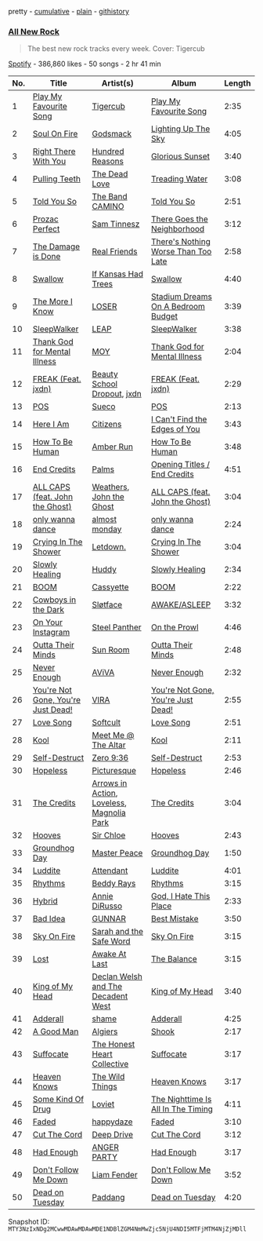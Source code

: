 pretty - [cumulative](/playlists/cumulative/37i9dQZF1DWZryfp6NSvtz.md) - [plain](/playlists/plain/37i9dQZF1DWZryfp6NSvtz) - [githistory](https://github.githistory.xyz/mackorone/spotify-playlist-archive/blob/main/playlists/plain/37i9dQZF1DWZryfp6NSvtz)

### [All New Rock](https://open.spotify.com/playlist/37i9dQZF1DWZryfp6NSvtz)

> The best new rock tracks every week\. Cover: Tigercub

[Spotify](https://open.spotify.com/user/spotify) - 386,860 likes - 50 songs - 2 hr 41 min

| No. | Title | Artist(s) | Album | Length |
|---|---|---|---|---|
| 1 | [Play My Favourite Song](https://open.spotify.com/track/4uBs8miGwBykRYjrbAO5kV) | [Tigercub](https://open.spotify.com/artist/6ekYAO2D1JkI58CF4uRRqw) | [Play My Favourite Song](https://open.spotify.com/album/48kUWLzmZrvwHqYrpOkBat) | 2:35 |
| 2 | [Soul On Fire](https://open.spotify.com/track/2u89RsYYNCCXwNvHgTnzmf) | [Godsmack](https://open.spotify.com/artist/6gZq1Q6bdOxsUPUG1TaFbF) | [Lighting Up The Sky](https://open.spotify.com/album/5puvjdeWFxlB0P1222trxX) | 4:05 |
| 3 | [Right There With You](https://open.spotify.com/track/2oHAFre5AkwfcNemSKMb5V) | [Hundred Reasons](https://open.spotify.com/artist/5jcIIICg01zIq8InYieJ5w) | [Glorious Sunset](https://open.spotify.com/album/3UsHM8DzVWx0rh5qQWvYLY) | 3:40 |
| 4 | [Pulling Teeth](https://open.spotify.com/track/6wzhNHxTBGvcUuNOl4jG9X) | [The Dead Love](https://open.spotify.com/artist/0G2ShWwCGT5aGubowNDk2N) | [Treading Water](https://open.spotify.com/album/775kTePjFCgUOuHw2j4hfn) | 3:08 |
| 5 | [Told You So](https://open.spotify.com/track/0xfMFT9G8Ekk7CEYtVabIm) | [The Band CAMINO](https://open.spotify.com/artist/6d4jrmreCmsenscuieJERc) | [Told You So](https://open.spotify.com/album/3nHIAlyLTzvncWhTwE5TcY) | 2:51 |
| 6 | [Prozac Perfect](https://open.spotify.com/track/563jToCyviTyNpeHIqCy5Y) | [Sam Tinnesz](https://open.spotify.com/artist/70TsVY28EcEUYSGG5Yw7mp) | [There Goes the Neighborhood](https://open.spotify.com/album/6OxMJtj17OEYzMQ62aH7cG) | 3:12 |
| 7 | [The Damage is Done](https://open.spotify.com/track/6kkj4IfKWXnCYsaFpsGoQB) | [Real Friends](https://open.spotify.com/artist/6dEtLwgmSI0hmfwTSjy8cw) | [There's Nothing Worse Than Too Late](https://open.spotify.com/album/1mdJ61UMsHCScr70hPFCsR) | 2:58 |
| 8 | [Swallow](https://open.spotify.com/track/71rdrqh7onH9Y8qJkBjkFg) | [If Kansas Had Trees](https://open.spotify.com/artist/3YEeJlxfkfxvuPVw5NxiS2) | [Swallow](https://open.spotify.com/album/3DHnEMsVi1H1FqOX4U0lwC) | 4:40 |
| 9 | [The More I Know](https://open.spotify.com/track/6XbZNoFcj19WRXhm3vzMcc) | [LOSER](https://open.spotify.com/artist/28erIPSPyu1d4BtolxQ624) | [Stadium Dreams On A Bedroom Budget](https://open.spotify.com/album/1yu0ZfTJVvsrgjMF9tDuGn) | 3:39 |
| 10 | [SleepWalker](https://open.spotify.com/track/323JuvozRFG70vhJ4V52s0) | [LEAP](https://open.spotify.com/artist/538iX6YCTybcgzsrjDTrFi) | [SleepWalker](https://open.spotify.com/album/49c8zp5wclvBAd7hcLcqGQ) | 3:38 |
| 11 | [Thank God for Mental Illness](https://open.spotify.com/track/1EFC5m5g4HMr51BHVADWQ3) | [MOY](https://open.spotify.com/artist/3Rc6Z7I5jrIAKiYnrlWb0s) | [Thank God for Mental Illness](https://open.spotify.com/album/1zn34yAiKOzebNTMFKFatT) | 2:04 |
| 12 | [FREAK \(Feat\. jxdn\)](https://open.spotify.com/track/59QtD84KONsWuBFL7bwQrP) | [Beauty School Dropout](https://open.spotify.com/artist/2MJMW3WtQnDq7DKezFn5jO), [jxdn](https://open.spotify.com/artist/6Y64EaNqpqcZYTgs4c76gF) | [FREAK \(Feat\. jxdn\)](https://open.spotify.com/album/4mzZ6AB3vMXeuz2W0AWsN5) | 2:29 |
| 13 | [POS](https://open.spotify.com/track/2dGj0K0iIrgb3ie1QSLtSL) | [Sueco](https://open.spotify.com/artist/4iDroUFo89Y7YBsdDTBmTD) | [POS](https://open.spotify.com/album/0zS7Tn6JbtibKKAHabrjA5) | 2:13 |
| 14 | [Here I Am](https://open.spotify.com/track/3cAgoQtmyNpSKmMT4ekTJ5) | [Citizens](https://open.spotify.com/artist/3e7KVnSiZjsBkReSv0L6db) | [I Can't Find the Edges of You](https://open.spotify.com/album/0u6pyUxZvQoGrVHtVd40U2) | 3:43 |
| 15 | [How To Be Human](https://open.spotify.com/track/6uKLmDqK2zOO8BJ2vvYaMr) | [Amber Run](https://open.spotify.com/artist/0MmnmsAuQKRFpo6vJElcaU) | [How To Be Human](https://open.spotify.com/album/1HS3YNocpXpYUwcaqTcaht) | 3:48 |
| 16 | [End Credits](https://open.spotify.com/track/421LXKD20JHZEUrJJqK7cg) | [Palms](https://open.spotify.com/artist/73UTl03wWJozyn2hoahK6l) | [Opening Titles / End Credits](https://open.spotify.com/album/0wd7MIcvlfmNLLxkSxGDaJ) | 4:51 |
| 17 | [ALL CAPS \(feat\. John the Ghost\)](https://open.spotify.com/track/2N9j5SNc6cQMYpUeyXYlBV) | [Weathers](https://open.spotify.com/artist/4OTFxPi5CtWyj1NThDe6z5), [John the Ghost](https://open.spotify.com/artist/6fYqX8n6gG3FNbSufuvj3E) | [ALL CAPS \(feat\. John the Ghost\)](https://open.spotify.com/album/0IZ7BqP4lOHnDM7VUsCE8C) | 3:04 |
| 18 | [only wanna dance](https://open.spotify.com/track/5unvfecPlWyn1NkFpf5YvA) | [almost monday](https://open.spotify.com/artist/42FzVuyJH8YbkhzWSR2n8E) | [only wanna dance](https://open.spotify.com/album/0TKIG4zSRc1lLU7CJ5ythm) | 2:24 |
| 19 | [Crying In The Shower](https://open.spotify.com/track/30TqgnUsww4JzR2V8Ert9b) | [Letdown.](https://open.spotify.com/artist/2rP19mjQlqtCScJ3zqLUb1) | [Crying In The Shower](https://open.spotify.com/album/2gQEgoc2pUE6UwsUmWvQUk) | 3:04 |
| 20 | [Slowly Healing](https://open.spotify.com/track/67nyrWSrrWoUDTZJX4MjTl) | [Huddy](https://open.spotify.com/artist/3BxsweDMcgp9gNWmG40u6f) | [Slowly Healing](https://open.spotify.com/album/7AbtRZ6tCp19EsBFyAiVm7) | 2:34 |
| 21 | [BOOM](https://open.spotify.com/track/2SKZ6fQDaSKo3IDYwRJxJI) | [Cassyette](https://open.spotify.com/artist/3X8VK5wNpLQCVEo4sWBH2A) | [BOOM](https://open.spotify.com/album/7FpdNGjJrRNSUx011p4Tp7) | 2:22 |
| 22 | [Cowboys in the Dark](https://open.spotify.com/track/4chdbznSgQEiTsmKY1mKLh) | [Sløtface](https://open.spotify.com/artist/5sCDleuvB5bBwbSGsp9Bwh) | [AWAKE/ASLEEP](https://open.spotify.com/album/2SM92RVNoh8JWPf4cSc6iy) | 3:32 |
| 23 | [On Your Instagram](https://open.spotify.com/track/5PGOJAVfuv3xb2iyiUKlZp) | [Steel Panther](https://open.spotify.com/artist/3l02WF362j1oHOurzuseBv) | [On the Prowl](https://open.spotify.com/album/383qQlo1eU1IRqgQysnMx5) | 4:46 |
| 24 | [Outta Their Minds](https://open.spotify.com/track/6iNDWZ9cwhSRq4bdVtaywB) | [Sun Room](https://open.spotify.com/artist/4ANMwDtqwfkzPgFoUoLZ3Y) | [Outta Their Minds](https://open.spotify.com/album/3YE8YcamB8Unws67TQQkrh) | 2:48 |
| 25 | [Never Enough](https://open.spotify.com/track/5LIrG0SJMn4C5Mx3S5iRVc) | [AViVA](https://open.spotify.com/artist/50tDsT4wwq8FCMJNkn1D67) | [Never Enough](https://open.spotify.com/album/6GpjaYBKbzz2syhFItnTkG) | 2:32 |
| 26 | [You're Not Gone, You're Just Dead!](https://open.spotify.com/track/3IT2AP0SuXSBliYDiwCrK1) | [VIRA](https://open.spotify.com/artist/298H8XdYsBHii98wfAZT1S) | [You're Not Gone, You're Just Dead!](https://open.spotify.com/album/3w8fUu7HiL0TZH36GcB5hc) | 2:55 |
| 27 | [Love Song](https://open.spotify.com/track/3rQaxZaozQfrUEQx1PzT14) | [Softcult](https://open.spotify.com/artist/13pYXGtaLO9d06VrXX4Aw0) | [Love Song](https://open.spotify.com/album/3CzGMHubMJyVA7Cp2UeYqH) | 2:51 |
| 28 | [Kool](https://open.spotify.com/track/2lgUEHBeAM9b0gpkwzLW6H) | [Meet Me @ The Altar](https://open.spotify.com/artist/4bzfsZhaLW6VWHLh1sqcrK) | [Kool](https://open.spotify.com/album/4AERPveWzXsS4SIBWBVIsv) | 2:11 |
| 29 | [Self\-Destruct](https://open.spotify.com/track/29ffs4yVqnGEzwCazHzJrd) | [Zero 9:36](https://open.spotify.com/artist/1V599H9vfq6hWe2hGzyzI0) | [Self\-Destruct](https://open.spotify.com/album/7uMAqt7XYA49zcwAhLT4wk) | 2:53 |
| 30 | [Hopeless](https://open.spotify.com/track/3lF1QtLbkX2sPM45Y3PI4m) | [Picturesque](https://open.spotify.com/artist/412BedlPBwXH6Dz6xetzGI) | [Hopeless](https://open.spotify.com/album/4nBXMQ7DDzQPd0H4bDPV60) | 2:46 |
| 31 | [The Credits](https://open.spotify.com/track/7LeRrm1Cg4yCLe3YtrxC3n) | [Arrows in Action](https://open.spotify.com/artist/467o5z7PYxbXFAGA0mvhAQ), [Loveless](https://open.spotify.com/artist/1MP7xlABJ13LtmHfG77SCJ), [Magnolia Park](https://open.spotify.com/artist/7B76SsfzG0wWk1WEvGzCmY) | [The Credits](https://open.spotify.com/album/6bKpBgTWnZAfSMS7Whj1qu) | 3:04 |
| 32 | [Hooves](https://open.spotify.com/track/3ywsOYMTPzAOgS9q0rI1Pg) | [Sir Chloe](https://open.spotify.com/artist/6rniTPs9zN26kYnkPdFl1U) | [Hooves](https://open.spotify.com/album/5m21w5p5GuAVQVsEvVASzz) | 2:43 |
| 33 | [Groundhog Day](https://open.spotify.com/track/2ko8dvhLWtjJLpVRP0MsSy) | [Master Peace](https://open.spotify.com/artist/4GNHtO2iEJ09r4JNTlqnO9) | [Groundhog Day](https://open.spotify.com/album/2ex4Ft73QrAjK7oFwwejjH) | 1:50 |
| 34 | [Luddite](https://open.spotify.com/track/0BTLSHxSjeA7UAQ9sTxXXz) | [Attendant](https://open.spotify.com/artist/2armY1pDin1spLqVtTGOVV) | [Luddite](https://open.spotify.com/album/0ux250DqqYVJwQ3jJTqG8N) | 4:01 |
| 35 | [Rhythms](https://open.spotify.com/track/7B1k04cXHoNGF1ve0k3acD) | [Beddy Rays](https://open.spotify.com/artist/4qn6hSO1qLlaAW8jiyOw18) | [Rhythms](https://open.spotify.com/album/2J7YuvDTltVy6R3noYv416) | 3:15 |
| 36 | [Hybrid](https://open.spotify.com/track/1KcSoLTbW95AiUj8RLcPxr) | [Annie DiRusso](https://open.spotify.com/artist/58jk0945bnQBG9xfij6hHw) | [God, I Hate This Place](https://open.spotify.com/album/506D0KoP1j3ttcJACqWd3T) | 2:33 |
| 37 | [Bad Idea](https://open.spotify.com/track/28xq4spFVerqM5bDxVFgH4) | [GUNNAR](https://open.spotify.com/artist/3o4OtMGLmvvLSx19ZjtuSn) | [Best Mistake](https://open.spotify.com/album/4fwRrnCLidomYVB8O5qNVu) | 3:50 |
| 38 | [Sky On Fire](https://open.spotify.com/track/4r4gU2LFbwCZgssItyZuEX) | [Sarah and the Safe Word](https://open.spotify.com/artist/4YguD206MPuadAlhnGppL3) | [Sky On Fire](https://open.spotify.com/album/60FWvBJH3HFwzPGRFHfSIn) | 3:15 |
| 39 | [Lost](https://open.spotify.com/track/0oGH6p63bu1nlGu00UCnkm) | [Awake At Last](https://open.spotify.com/artist/6p8wVHDOljhtAZQWAwIHN8) | [The Balance](https://open.spotify.com/album/1Lwo8a2uia2mJ5SEM3QF4p) | 3:15 |
| 40 | [King of My Head](https://open.spotify.com/track/6AIDWsvlNJMVOwVzf04mu2) | [Declan Welsh and The Decadent West](https://open.spotify.com/artist/6KNqvxgfYVRSzgAE1j2UT5) | [King of My Head](https://open.spotify.com/album/5auDLhlDrX07I0K3SHsH0H) | 3:40 |
| 41 | [Adderall](https://open.spotify.com/track/2zJDq0UXhz3mUvmncn4GA1) | [shame](https://open.spotify.com/artist/4IeWU3NYBI9mISFVhzXG8f) | [Adderall](https://open.spotify.com/album/2RzQZs8tIVQEBEfAwagNm3) | 4:25 |
| 42 | [A Good Man](https://open.spotify.com/track/6p1BaClHsDXyrCACqE2ZXC) | [Algiers](https://open.spotify.com/artist/58WFmcqNmejE2IpVIna43o) | [Shook](https://open.spotify.com/album/7KTAkz6cGXjFqpxUZIG8WH) | 2:17 |
| 43 | [Suffocate](https://open.spotify.com/track/60fievYcnyjbBfcCMiHmqt) | [The Honest Heart Collective](https://open.spotify.com/artist/2qgcVY8aup4vFHfp4uoZ2X) | [Suffocate](https://open.spotify.com/album/5ztlKrWBhJIMtCDmVKYLYw) | 3:17 |
| 44 | [Heaven Knows](https://open.spotify.com/track/5PB2luCjsEt7paufcE3ZEe) | [The Wild Things](https://open.spotify.com/artist/3gyWgrksQ64Exb1SUewhOk) | [Heaven Knows](https://open.spotify.com/album/21Pt1LzTrrBje5Sk27vK6s) | 3:17 |
| 45 | [Some Kind Of Drug](https://open.spotify.com/track/04ff2QCyhRMdSRrC7TTmis) | [Loviet](https://open.spotify.com/artist/2oULrQuWXhDGUEBtWQPiA9) | [The Nighttime Is All In The Timing](https://open.spotify.com/album/223TYLeVZ5uz67RB1SwTsA) | 4:11 |
| 46 | [Faded](https://open.spotify.com/track/754aVVHqjB1LywcCLaRoZP) | [happydaze](https://open.spotify.com/artist/572WK6qt9zpRCcN7iS1NMR) | [Faded](https://open.spotify.com/album/37E7LCPfCt35D3pmJzSwIR) | 3:10 |
| 47 | [Cut The Cord](https://open.spotify.com/track/6jvvdJlEuZMFlOjRMO8rPO) | [Deep Drive](https://open.spotify.com/artist/2zwKnBaAPZWpIE6obUDgiD) | [Cut The Cord](https://open.spotify.com/album/4S9sFMTdZjdA7RyA6W9gDD) | 3:12 |
| 48 | [Had Enough](https://open.spotify.com/track/2cdbbVdTRmAxQLM4gO6ow1) | [ANGER PARTY](https://open.spotify.com/artist/7pa3Z1aOpCNnUconMqGHBR) | [Had Enough](https://open.spotify.com/album/6M1LzycSlbjktybOvCGTgw) | 3:17 |
| 49 | [Don't Follow Me Down](https://open.spotify.com/track/4DPtu1dnfsPUN8HH9ppwbM) | [Liam Fender](https://open.spotify.com/artist/32F0MPkMvvQEeYt4IqFdW6) | [Don't Follow Me Down](https://open.spotify.com/album/3QKUZXcLdxFz1HV4mI8CpG) | 3:52 |
| 50 | [Dead on Tuesday](https://open.spotify.com/track/4runswQ9oPzBhfV3nAjWpT) | [Paddang](https://open.spotify.com/artist/4dDpKAJfKQX4E7IG1hJExV) | [Dead on Tuesday](https://open.spotify.com/album/2SVokGlQGYCMcnIklej2Ae) | 4:20 |

Snapshot ID: `MTY3NzIxNDg2MCwwMDAwMDAwMDE1NDBlZGM4NmMwZjc5NjU4NDI5MTFjMTM4NjZjMDll`

